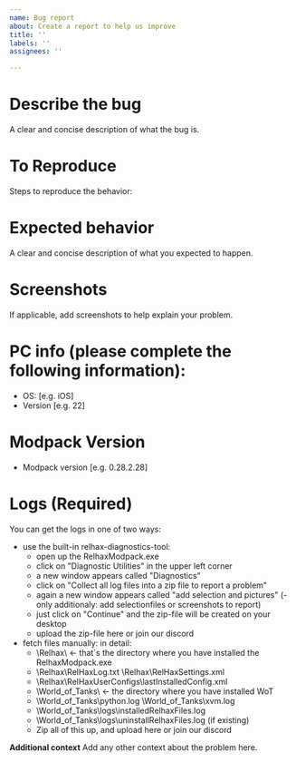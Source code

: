 ```yaml
---
name: Bug report
about: Create a report to help us improve
title: ''
labels: ''
assignees: ''

---
```


# **Describe the bug**
A clear and concise description of what the bug is.

# **To Reproduce**
Steps to reproduce the behavior:

# **Expected behavior**
A clear and concise description of what you expected to happen.

# **Screenshots**
If applicable, add screenshots to help explain your problem.

# **PC info (please complete the following information):**
 - OS: [e.g. iOS]
 - Version [e.g. 22]

# **Modpack Version**
- Modpack version [e.g. 0.28.2.28]

# **Logs (Required)**

You can get the logs in one of two ways:

- use the built-in relhax-diagnostics-tool:
  - open up the RelhaxModpack.exe
  - click on "Diagnostic Utilities" in the upper left corner
  - a new window appears called "Diagnostics"
  - click on "Collect all log files into a zip file to report a problem"
  - again a new window appears called "add selection and pictures" (- only additionaly: add selectionfiles or 
     screenshots to report)
  - just click on "Continue" and the zip-file will be created on your desktop
  - upload the zip-file here or join our discord
- fetch files manually: in detail:
  - \Relhax\ <- that´s the directory where you have installed the RelhaxModpack.exe 
  - \Relhax\RelHaxLog.txt \Relhax\RelHaxSettings.xml
  - \Relhax\RelHaxUserConfigs\lastInstalledConfig.xml 
  - \World_of_Tanks\ <- the directory where you have installed WoT 
  - \World_of_Tanks\python.log \World_of_Tanks\xvm.log 
  - \World_of_Tanks\logs\installedRelhaxFiles.log
  - \World_of_Tanks\logs\uninstallRelhaxFiles.log (if existing) 
  - Zip all of this up, and upload here or join our discord

**Additional context**
Add any other context about the problem here.
